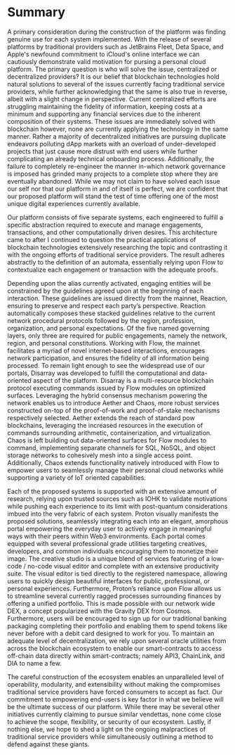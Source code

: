 # Summary

A primary consideration during the construction of the platform was finding genuine use for each system implemented. With the release of several platforms by traditional providers such as JetBrains Fleet, Deta Space, and Apple's newfound commitment to iCloud's online interface we can cautiously demonstrate valid motivation for pursing a personal cloud platform. The primary question is who will solve the issue, centralized or decentralized providers? It is our belief that blockchain technologies hold natural solutions to several of the issues currently facing traditional service providers, while further acknowledging that the same is also true in reverse, albeit with a slight change in perspective. Current centralized efforts are struggling maintaining the fidelity of information, keeping costs at a minimum and supporting any financial services due to the inherent composition of their systems. These issues are immediately solved with blockchain however, none are currently applying the technology in the same manner. Rather a majority of decentralized initiatives are pursuing duplicate endeavors polluting dApp markets with an overload of under-developed projects that just cause more distrust with end users while further complicating an already technical onboarding process. Additionally, the failure to completely re-engineer the manner in-which network governance is imposed has grinded many projects to a complete stop where they are eventually abandoned. While we may not claim to have solved each issue our self nor that our platform in and of itself is perfect, we are confident that our proposed platform will stand the test of time offering one of the most unique digital experiences currently available.

Our platform consists of five separate systems, each engineered to fulfill a specific abstraction required to execute and manage engagements, transactions, and other computationally driven desires. This architecture came to after I continued to question the practical applications of blockchain technologies extensively researching the topic and contrasting it with the ongoing efforts of traditional service providers. The result adheres abstractly to the definition of an automata, essentially relying upon Flow to contextualize each engagement or transaction with the adequate proofs.&#x20;

Depending upon the alias currently activated, engaging entities will be constrained by the guidelines agreed upon at the beginning of each interaction. These guidelines are issued directly from the mainnet, Reaction, ensuring to preserve and respect each party’s perspective. Reaction automatically composes these stacked guidelines relative to the current network procedural protocols followed by the region, profession, organization, and personal expectations. Of the five named governing layers, only three are required for public engagements, namely the network, region, and personal constitutions. Working with Flow, the mainnet facilitates a myriad of novel internet-based interactions, encourages network participation, and ensures the fidelity of all information being processed. To remain light enough to see the widespread use of our portals, Disarray was developed to fulfill the computational and data-oriented aspect of the platform. Disarray is a multi-resource blockchain protocol executing commands issued by Flow modules on optimized surfaces. Leveraging the hybrid consensus mechanism powering the network enables us to introduce Aether and Chaos, more robust services constructed on-top of the proof-of-work and proof-of-stake mechanisms respectively selected. Aether extends the reach of standard pow blockchains, leveraging the increased resources in the execution of commands surrounding arithmetic, containerization, and virtualization. Chaos is left building out data-oriented surfaces for Flow modules to command, implementing separate channels for SQL, NoSQL, and object storage networks to cohesively mesh into a single access point. Additionally, Chaos extends functionality natively introduced with Flow to empower users to seamlessly manage their personal cloud networks while supporting a variety of IoT oriented capabilities.&#x20;

Each of the proposed systems is supported with an extensive amount of research, relying upon trusted sources such as IOHK to validate motivations while pushing each experience to its limit with post-quantum considerations imbued into the very fabric of each system. Proton visually manifests the proposed solutions, seamlessly integrating each into an elegant, amorphous portal empowering the everyday user to actively engage in meaningful ways with their peers within Web3 environments. Each portal comes equipped with several professional grade utilities targeting creatives, developers, and common individuals encouraging them to monetize their image. The creative studio is a unique blend of services featuring of a low-code / no-code visual editor and complete with an extensive productivity suite. The visual editor is tied directly to the registered namespace, allowing users to quickly design beautiful interfaces for public, professional, or personal experiences. Furthermore, Proton’s reliance upon Flow allows us to streamline several currently ragged processes surrounding finances by offering a unified portfolio. This is made possible with our network wide DEX, a concept popularized with the Gravity DEX from Cosmos. Furthermore, users will be encouraged to sign up for our traditional banking packaging completing their portfolio and enabling them to spend tokens like never before with a debit card designed to work for you.  To maintain an adequate level of decentralization, we rely upon several oracle utilities from across the blockchain ecosystem to enable our smart-contracts to access off-chain data directly within smart-contracts; namely API3, ChainLink, and DIA to name a few.

The careful construction of the ecosystem enables an unparalleled level of operability, modularity, and extensibility without making the compromises traditional service providers have forced consumers to accept as fact. Our commitment to empowering end-users is key factor in what we believe will be the ultimate success of our platform. While there may be several other initiatives currently claiming to pursue similar vendettas, none come close to achieve the scope, flexibility, or security of our ecosystem. Lastly, if nothing else, we hope to shed a light on the ongoing malpractices of traditional service providers while simultaneously outlining a method to defend against these giants.
